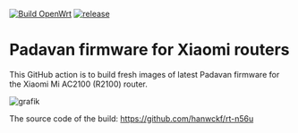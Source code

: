 [![Build OpenWrt](https://github.com/minax007/XIAOMI-Padavan-firmware/actions/workflows/CI.yml/badge.svg)](https://github.com/minax007/XIAOMI-Padavan-firmware/actions/workflows/CI.yml)
[![release](https://img.shields.io/github/v/release/minax007/XIAOMI-Padavan-firmware.svg)](https://github.com/minax007/XIAOMI-Padavan-firmware/releases)

# Padavan firmware for Xiaomi routers

This GitHub action is to build fresh images of latest Padavan firmware for the Xiaomi Mi AC2100 (R2100) router. 

![grafik](https://user-images.githubusercontent.com/67478561/116359547-33a6ca80-a7ff-11eb-8158-67341a4f01b5.png)

The source code of the build: https://github.com/hanwckf/rt-n56u
